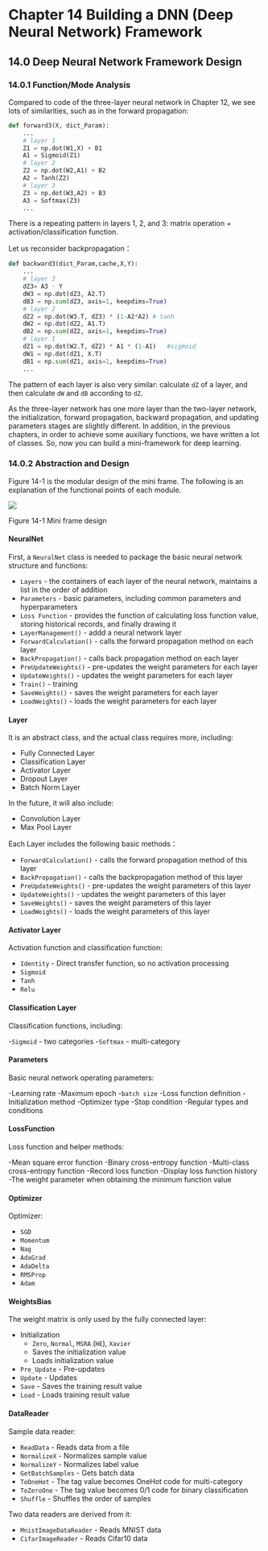 <!--Copyright © Microsoft Corporation. All rights reserved.
  适用于[License](https://github.com/Microsoft/ai-edu/blob/master/LICENSE.md)版权许可-->

# Chapter 14 Building a DNN (Deep Neural Network) Framework

## 14.0 Deep Neural Network Framework Design

### 14.0.1 Function/Mode Analysis

Compared to code of the three-layer neural network in Chapter 12, we see lots of similarities, such as in the forward propagation:

```Python
def forward3(X, dict_Param):
    ...
    # layer 1
    Z1 = np.dot(W1,X) + B1
    A1 = Sigmoid(Z1)
    # layer 2
    Z2 = np.dot(W2,A1) + B2
    A2 = Tanh(Z2)
    # layer 3
    Z3 = np.dot(W3,A2) + B3
    A3 = Softmax(Z3)
    ...    
```

There is a repeating pattern in layers 1, 2, and 3: matrix operation + activation/classification function.

Let us reconsider backpropagation：

```Python
def backward3(dict_Param,cache,X,Y):
    ...
    # layer 3
    dZ3= A3 - Y
    dW3 = np.dot(dZ3, A2.T)
    dB3 = np.sum(dZ3, axis=1, keepdims=True)
    # layer 2
    dZ2 = np.dot(W3.T, dZ3) * (1-A2*A2) # tanh
    dW2 = np.dot(dZ2, A1.T)
    dB2 = np.sum(dZ2, axis=1, keepdims=True)
    # layer 1
    dZ1 = np.dot(W2.T, dZ2) * A1 * (1-A1)   #sigmoid
    dW1 = np.dot(dZ1, X.T)
    dB1 = np.sum(dZ1, axis=1, keepdims=True)
    ...
```
The pattern of each layer is also very similar: calculate `dZ` of a layer, and then calculate `dW` and `dB` according to `dZ`.

As the three-layer network has one more layer than the two-layer network, the initialization, forward propagation, backward propagation, and updating parameters stages are slightly different. In addition, in the previous chapters, in order to achieve some auxiliary functions, we have written a lot of classes. So, now you can build a mini-framework for deep learning.

### 14.0.2 Abstraction and Design

Figure 14-1 is the modular design of the mini frame. The following is an explanation of the functional points of each module.

<img src="https://aiedugithub4a2.blob.core.windows.net/a2-images/Images/14/class.png" />

Figure 14-1 Mini frame design

#### NeuralNet

First, a `NeuralNet` class is needed to package the basic neural network structure and functions:

- `Layers` - the containers of each layer of the neural network, maintains a list in the order of addition
- `Parameters` - basic parameters, including common parameters and hyperparameters
- `Loss Function` - provides the function of calculating loss function value, storing historical records, and finally drawing it
- `LayerManagement()` - addd a neural network layer
- `ForwardCalculation()` - calls the forward propagation method on each layer
- `BackPropagation()` - calls back propagation method on each layer
- `PreUpdateWeights()` - pre-updates the weight parameters for each layer
- `UpdateWeights()` - updates the weight parameters for each layer
- `Train()` - training
- `SaveWeights()` - saves the weight parameters for each layer
- `LoadWeights()` - loads the weight parameters for each layer

#### Layer

It is an abstract class, and the actual class requires more, including:

- Fully Connected Layer
- Classification Layer
- Activator Layer
- Dropout Layer
- Batch Norm Layer

In the future, it will also include:

- Convolution Layer
- Max Pool Layer

Each Layer includes the following basic methods：
 - `ForwardCalculation()` - calls the forward propagation method of this layer
 - `BackPropagation()` - calls the backpropagation method of this layer
 - `PreUpdateWeights()` - pre-updates the weight parameters of this layer
 - `UpdateWeights()` - updates the weight parameters of this layer
 - `SaveWeights()` - saves the weight parameters of this layer
 - `LoadWeights()` - loads the weight parameters of this layer

#### Activator Layer

Activation function and classification function:

- `Identity` - Direct transfer function, so no activation processing
- `Sigmoid`
- `Tanh`
- `Relu`

#### Classification Layer

Classification functions, including:

-`Sigmoid` - two categories
-`Softmax` - multi-category


 #### Parameters

Basic neural network operating parameters:

-Learning rate
-Maximum epoch
-`batch size`
-Loss function definition
-Initialization method
-Optimizer type
-Stop condition
-Regular types and conditions

#### LossFunction

Loss function and helper methods:

-Mean square error function
-Binary cross-entropy function
-Multi-class cross-entropy function
-Record loss function
-Display loss function history
-The weight parameter when obtaining the minimum function value

#### Optimizer

Optimizer:

- `SGD`
- `Momentum`
- `Nag`
- `AdaGrad`
- `AdaDelta`
- `RMSProp`
- `Adam`

#### WeightsBias

The weight matrix is only used by the fully connected layer:

- Initialization
   - `Zero`, `Normal`, `MSRA` (`HE`), `Xavier`
   - Saves the initialization value
   - Loads initialization value
- `Pre_Update` - Pre-updates
- `Update` - Updates
- `Save` - Saves the training result value
- `Load` - Loads training result value

#### DataReader

Sample data reader:

- `ReadData` - Reads data from a file
- `NormalizeX` - Normalizes sample value
- `NormalizeY` - Normalizes label value
- `GetBatchSamples` - Gets batch data
- `ToOneHot` - The tag value becomes OneHot code for multi-category
- `ToZeroOne` - The tag value becomes 0/1 code for binary classification
- `Shuffle` - Shuffles the order of samples

Two data readers are derived from it:

- `MnistImageDataReader` - Reads MNIST data
- `CifarImageReader` - Reads Cifar10 data
